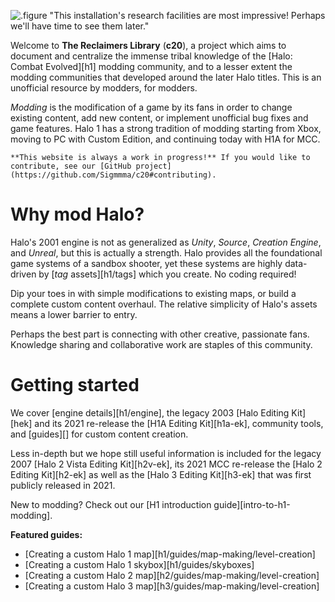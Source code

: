 ![.figure "This installation's research facilities are most impressive! Perhaps we'll have time to see them later."](343.jpg)

Welcome to **The Reclaimers Library** (**c20**), a project which aims to document and centralize the immense tribal knowledge of the [Halo: Combat Evolved][h1] modding community, and to a lesser extent the modding communities that developed around the later Halo titles. This is an unofficial resource by modders, for modders.

_Modding_ is the modification of a game by its fans in order to change existing content, add new content, or implement unofficial bug fixes and game features. Halo 1 has a strong tradition of modding starting from Xbox, moving to PC with Custom Edition, and continuing today with H1A for MCC.

```.alert
**This website is always a work in progress!** If you would like to contribute, see our [GitHub project](https://github.com/Sigmmma/c20#contributing).
```

# Why mod Halo?
Halo's 2001 engine is not as generalized as _Unity_, _Source_, _Creation Engine_, and _Unreal_, but this is actually a strength. Halo provides all the foundational game systems of a sandbox shooter, yet these systems are highly data-driven by [_tag_ assets][h1/tags] which you create. No coding required!

Dip your toes in with simple modifications to existing maps, or build a complete custom content overhaul. The relative simplicity of Halo's assets means a lower barrier to entry.

Perhaps the best part is connecting with other creative, passionate fans. Knowledge sharing and collaborative work are staples of this community.

# Getting started
We cover [engine details][h1/engine], the legacy 2003 [Halo Editing Kit][hek] and its 2021 re-release the [H1A Editing Kit][h1a-ek], community tools, and [guides][] for custom content creation.

Less in-depth but we hope still useful information is included for the legacy 2007 [Halo 2 Vista Editing Kit][h2v-ek], its 2021 MCC re-release the [Halo 2 Editing Kit][h2-ek] as well as the [Halo 3 Editing Kit][h3-ek] that was first publicly released in 2021.

New to modding? Check out our [H1 introduction guide][intro-to-h1-modding].

<div class="card" style="background-image: url(/h1/guides/level-creation/blender-level-creation-advanced/1X.jpg)">

**Featured guides:**
* [Creating a custom Halo 1 map][h1/guides/map-making/level-creation]
* [Creating a custom Halo 1 skybox][h1/guides/skyboxes]
* [Creating a custom Halo 2 map][h2/guides/map-making/level-creation]
* [Creating a custom Halo 3 map][h3/guides/map-making/level-creation]

</div>
